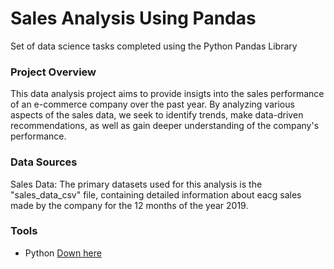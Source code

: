 # Sales Analysis Using Pandas
Set of data science tasks completed using the Python Pandas Library
### Project Overview
This data analysis project aims to provide insigts into the sales performance of an e-commerce company over the past year. By analyzing various aspects of the sales data, we seek to identify trends, make data-driven recommendations, as well as gain deeper understanding of the company's performance.
### Data Sources
Sales Data: The primary datasets used for this analysis is the "sales_data_csv" file, containing detailed information about eacg sales made by the company for the 12 months of the year 2019.
### Tools
- Python [Down here](https://www.python.org/downloads/release/python-3123/)
